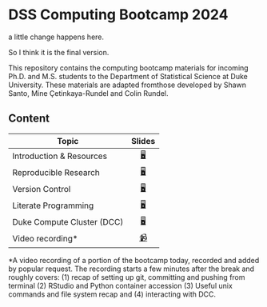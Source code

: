 # DSS Computing Bootcamp 2024

a little change happens here.

So I think it is the final version.

This repository contains the computing bootcamp materials for incoming
Ph.D. and M.S. students to the Department of Statistical Science at
Duke University. These materials are adapted fromthose developed by Shawn Santo,
Mine Çetinkaya-Rundel and Colin Rundel.

## Content

| Topic                           | Slides                                                           |
|---------------------------------|:----------------------------------------------------------------:|
| Introduction & Resources        | [:desktop_computer:](https://dukestatsci.github.io/computing_bootcamp_2024/slides/01_introduction_and_resources.html) |
| Reproducible Research         | [:desktop_computer:](https://dukestatsci.github.io/computing_bootcamp_2024/slides/02_reproducible_research.html) |
| Version Control | [:desktop_computer:](https://dukestatsci.github.io/computing_bootcamp_2024/slides/03_version_control.html) |
| Literate Programming | [:desktop_computer:](https://dukestatsci.github.io/computing_bootcamp_2024/slides/04_literate_programming.html)  | 
| Duke Compute Cluster (DCC)               | [:desktop_computer:](https://dukestatsci.github.io/computing_bootcamp_2024/slides/05_dcc.html)            |
|Video recording* |[📹](https://duke.zoom.us/rec/share/Nw5or7vkQwzIIi_OswT3QYWTzvFQ5rL5U3O0qApAZuwWzfjD25virmV3re4ijFvu.25nuNMLBOMN29WeB) | 

*A video recording of a portion of the bootcamp today, recorded and added by popular request. The recording starts a few minutes after the break and roughly covers: (1) recap of setting up git, committing and pushing from terminal (2) RStudio and Python container accession (3) Useful unix commands and file system recap and (4) interacting with DCC.
